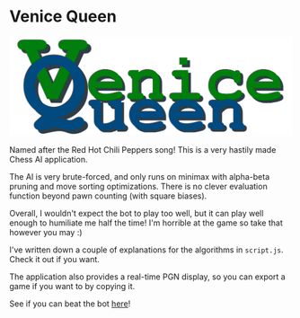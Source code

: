 # Venice Queen

![Venice Queen Banner](https://github.com/yozscore/VeniceQueenChess/blob/main/banner.png)

Named after the Red Hot Chili Peppers song! This is a very hastily made Chess AI application. 

The AI is very brute-forced, and only runs on minimax with alpha-beta pruning and move sorting optimizations. There is no clever evaluation function beyond pawn counting (with square biases).

Overall, I wouldn't expect the bot to play too well, but it can play well enough to humiliate me half the time! I'm horrible at the game so take that however you may :)

I've written down a couple of explanations for the algorithms in `script.js`. Check it out if you want.

The application also provides a real-time PGN display, so you can export a game if you want to by copying it.

See if you can beat the bot [here](https://yozscore.github.io/VeniceQueenChess/)!
